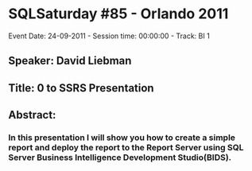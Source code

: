 # SQLSaturday #85 - Orlando 2011
Event Date: 24-09-2011 - Session time: 00:00:00 - Track: BI 1
## Speaker: David Liebman
## Title: 0 to SSRS Presentation
## Abstract:
### In this presentation I will show you how to create a simple report and deploy the report to the Report Server using SQL Server Business Intelligence Development Studio(BIDS).
